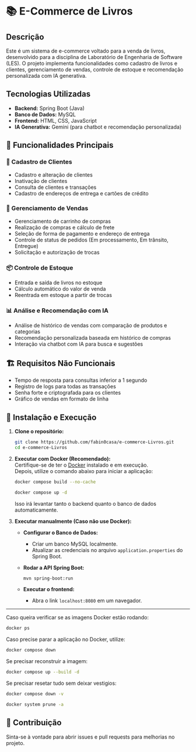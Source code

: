 # 📚 E-Commerce de Livros

## Descrição
Este é um sistema de e-commerce voltado para a venda de livros, desenvolvido para a disciplina de Laboratório de Engenharia de Software (LES). O projeto implementa funcionalidades como cadastro de livros e clientes, gerenciamento de vendas, controle de estoque e recomendação personalizada com IA generativa.

## Tecnologias Utilizadas
- **Backend:** Spring Boot (Java)
- **Banco de Dados:** MySQL
- **Frontend:** HTML, CSS, JavaScript
- **IA Generativa:** Gemini (para chatbot e recomendação personalizada)

## 📂 Funcionalidades Principais

### 👤 Cadastro de Clientes
- Cadastro e alteração de clientes
- Inativação de clientes
- Consulta de clientes e transações
- Cadastro de endereços de entrega e cartões de crédito

### 🛒 Gerenciamento de Vendas
- Gerenciamento de carrinho de compras
- Realização de compras e cálculo de frete
- Seleção de forma de pagamento e endereço de entrega
- Controle de status de pedidos (Em processamento, Em trânsito, Entregue)
- Solicitação e autorização de trocas

### 📦 Controle de Estoque
- Entrada e saída de livros no estoque
- Cálculo automático do valor de venda
- Reentrada em estoque a partir de trocas

### 📊 Análise e Recomendação com IA
- Análise de histórico de vendas com comparação de produtos e categorias
- Recomendação personalizada baseada em histórico de compras
- Interação via chatbot com IA para busca e sugestões

## 🏗 Requisitos Não Funcionais
- Tempo de resposta para consultas inferior a 1 segundo
- Registro de logs para todas as transações
- Senha forte e criptografada para os clientes
- Gráfico de vendas em formato de linha

<!-- 
## ✅ Deploy
- Foi feito um Deploy no site Render, acessível pelo seguinte link
- ### [les-livraria.onrender.com](https://les-livraria.onrender.com)
-->

## 🔧 Instalação e Execução

1. **Clone o repositório:**  
   ```sh
   git clone https://github.com/fabin0casa/e-commerce-Livros.git
   cd e-commerce-Livros
   ```

2. **Executar com Docker (Recomendado):**  
   Certifique-se de ter o [Docker](https://www.docker.com/) instalado e em execução.  
   Depois, utilize o comando abaixo para iniciar a aplicação:
   ```sh
   docker compose build --no-cache
   ```
   ```sh
   docker compose up -d
   ```
   Isso irá levantar tanto o backend quanto o banco de dados automaticamente.  

4. **Executar manualmente (Caso não use Docker):**  

   - **Configurar o Banco de Dados:**  
     - Criar um banco MySQL localmente.  
     - Atualizar as credenciais no arquivo `application.properties` do Spring Boot.  

   - **Rodar a API Spring Boot:**  
     ```sh
     mvn spring-boot:run
     ```

   - **Executar o frontend:**  
     - Abra o link `localhost:8080` em um navegador.  

---

Caso queira verificar se as imagens Docker estão rodando:  
```sh
docker ps
```

Caso precise parar a aplicação no Docker, utilize:  
```sh
docker compose down
```

Se precisar reconstruir a imagem:  
```sh
docker compose up --build -d
```

Se precisar resetar tudo sem deixar vestigios:  
```sh
docker compose down -v
```
```sh
docker system prune -a
```

## 📌 Contribuição
Sinta-se à vontade para abrir issues e pull requests para melhorias no projeto.


